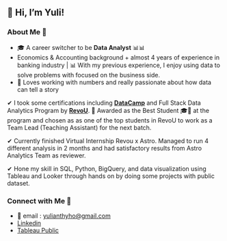 ## 👋 Hi, I’m Yuli!

###  **About Me** 👀

- 🎓 A career switcher to be **Data Analyst** 📊📊
- Economics & Accounting background + almost 4 years of experience in banking industry | 📊 With my previous experience, I enjoy using data to solve problems with focused on the business side.
- 🌱 Loves working with numbers and really passionate about how data can tell a story

✔ I took some certifications including **[DataCamp](https://www.datacamp.com/certificate/DAA0010376963011)** and Full Stack Data Analytics Program by **[RevoU](https://certificates.revou.co/yulianthy-ho-certificate-appreciation-fsdabs.pdf)**. 👩 Awarded as the Best Student 🎓🎉 at the program and chosen as as one of the top students in RevoU to work as a Team Lead (Teaching Assistant) for the next batch.

✔ Currently finished Virtual Internship Revou x Astro. Managed to run 4 different analysis in 2 months and had satisfactory results from Astro Analytics Team as reviewer.

 ✔ Hone my skill in SQL, Python, BigQuery, and data visualization using Tableau and Looker through hands on by doing some projects with public dataset.
 
### **Connect with Me** 💛

- 📩 email : yulianthyho@gmail.com
- [Linkedin](https://www.linkedin.com/in/yulianthyho/)
- [Tableau Public](https://public.tableau.com/app/profile/yulianthy.ho)




<!---
yulianthyho/yulianthyho is a ✨ special ✨ repository because its `README.md` (this file) appears on your GitHub profile.
You can click the Preview link to take a look at your changes.
--->
